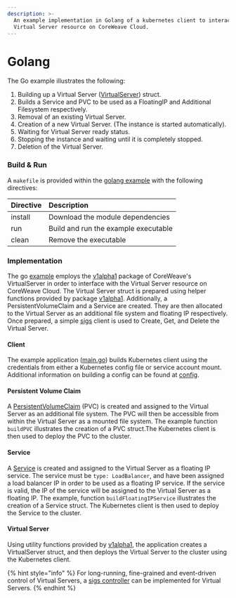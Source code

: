 ```yaml
---
description: >-
  An example implementation in Golang of a kubernetes client to interact with a
  Virtual Server resource on CoreWeave Cloud.
---
```


# Golang

The Go example illustrates the following:

1. Building up a Virtual Server \([VirtualServer](https://github.com/coreweave/virtual-server/blob/master/api/v1alpha1/virtualserver_types.go#L68)\) struct.
2. Builds a Service and PVC to be used as a FloatingIP and Additional Filesystem respectively.
3. Removal of an existing Virtual Server.
4. Creation of a new Virtual Server. \(The instance is started automatically\).
5. Waiting for Virtual Server ready status.
6. Stopping the instance and waiting until it is completely stopped.
7. Deletion of the Virtual Server.

### Build & Run

A `makefile` is provided within the [golang example](https://github.com/coreweave/kubernetes-cloud/tree/master/virtual-server/examples/go) with the following directives:

| Directive | Description |
| :--- | :--- |
| install | Download the module dependencies |
| run | Build and run the example executable |
| clean | Remove the executable |

### Implementation

The go [example](https://github.com/coreweave/kubernetes-cloud/blob/master/virtual-server/examples/go/main.go) employs the [v1alpha1](https://pkg.go.dev/github.com/coreweave/virtual-server/api/v1alpha1) package of CoreWeave's VirtualServer in order to interface with the Virtual Server resource on CoreWeave Cloud. The Virtual Server struct is prepared using helper functions provided by package [v1alpha1](https://pkg.go.dev/github.com/coreweave/virtual-server/api/v1alpha1). Additionally, a PersistentVolumeClaim and a Service are created. They are then allocated to the Virtual Server as an additional file system and floating IP respectively. Once prepared, a simple [sigs](https://github.com/kubernetes-sigs/controller-runtime) client is used to Create, Get, and Delete the Virtual Server. 

#### Client

The example application \([main.go](https://github.com/coreweave/kubernetes-cloud/blob/master/virtual-server/examples/go/main.go)\) builds Kubernetes client using the credentials from either a Kubernetes config file or service account mount. Additional information on building a config can be found at [config](https://pkg.go.dev/sigs.k8s.io/controller-runtime/pkg/client/config). 

#### Persistent Volume Claim

A [PersistentVolumeClaim](https://kubernetes.io/docs/concepts/storage/persistent-volumes/) \(PVC\) is created and assigned to the Virtual Server as an additional file system. The PVC will then be accessible from within the Virtual Server as a mounted file system. The example function `buildPVC` illustrates the creation of a PVC struct.The Kubernetes client is then used to deploy the PVC to the cluster.

#### Service

A [Service](https://kubernetes.io/docs/concepts/services-networking/service/) is created and assigned to the Virtual Server as a floating IP service. The service must be `type: LoadBalancer`, and have been assigned a load balancer IP in order to be used as a floating IP service. If the service is valid, the IP of the service will be assigned to the Virtual Server as a floating IP. The example, function `buildFloatingIPService` illustrates the creation of a Service struct. The Kubernetes client is then used to deploy the Service to the cluster.

#### Virtual Server

Using utility functions provided by [v1alpha1](https://pkg.go.dev/github.com/coreweave/virtual-server/api/v1alpha1), the application creates a VirtualServer struct, and then deploys the Virtual Server to the cluster using the Kubernetes client.

{% hint style="info" %}
For long-running, fine-grained and event-driven control of Virtual Servers, a [sigs controller](https://pkg.go.dev/sigs.k8s.io/controller-runtime/pkg/builder) can  be implemented for Virtual Servers.
{% endhint %}

